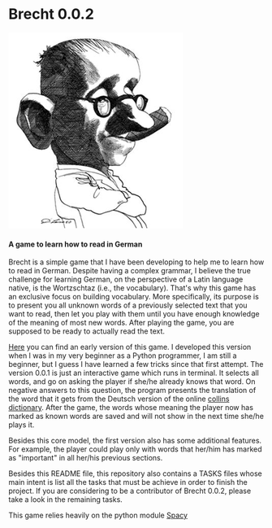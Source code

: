 # Brecht 0.0.2


![alt text](https://github.com/lucascr91/brecht_0.0.2/blob/master/brecht_drawing.jpg?raw=true)
#### A game to learn how to read in German


Brecht is a simple game that I have been developing to help me to learn how to
 read in German. Despite having a complex grammar, I believe the true challenge for learning German, on the perspective of a Latin language native, is the Wortzschtaz (i.e., the vocabulary). That's why this game has an exclusive focus on building vocabulary. More specifically, its purpose is to present you all unknown words of a previously selected text that you want to read, then let you play with them until you have enough knowledge of the meaning of most new words. After playing the game, you are supposed to be ready to actually read the text.
 
 [Here](https://github.com/lucascr91/brecht_0.0.1) you can find an early version of this game. I developed this version when I was in my very
   beginner as a Python programmer, I am still a beginner, but I guess I have learned a few tricks since that first attempt. The version 0.0.1 is just
     an interactive game which runs in terminal. It selects all words, and go on asking the player if she/he already knows that word. On negative
       answers to this question, the program presents the translation of the word that it gets from the Deutsch version of the online [collins dictionary](https://www.collinsdictionary.com/dictionary/english-german). After the game, the words whose meaning the player now has marked as known words are saved and will not show in the next time she/he plays it.

Besides this core model, the first version also has some additional features. For example, the player could play only with words that her/him has marked as "important" in all her/his previous sections.

Besides this README file, this repository also contains a TASKS files whose main intent is list all the tasks that must be achieve in order to finish the project. If you are considering to be a contributor of Brecht 0.0.2, please take a look in the remaining tasks.

This game relies heavily on the python module [Spacy](https://spacy.io/)
